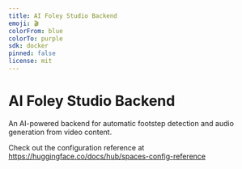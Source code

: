 ```yaml
---
title: AI Foley Studio Backend
emoji: 🎬
colorFrom: blue
colorTo: purple
sdk: docker
pinned: false
license: mit
---
```


# AI Foley Studio Backend

An AI-powered backend for automatic footstep detection and audio generation from video content.

Check out the configuration reference at https://huggingface.co/docs/hub/spaces-config-reference
